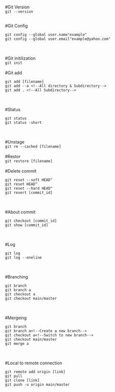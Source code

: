 #Git Version<br>
`git --version`
<br><br>

#Git Config<br>
```
git config --global user.name"example"
git config --global user.email"example@yahoo.com"
```
<br><br>
#Git initilization<br>
`git init`
<br><br>
#Git add<br>
```
git add [filename]
git add --a <!--All directory & Subdirectory-->
git add . <!--All Subdirectory-->
```
<br><br>
#Status
<br>
```
git status
git status -short
```
<br><br>
#Unstage<br>
`
git rm --cached [filename]
`
<br><br>
#Restor<br>
`
git restore [filename]
`
<br><br>
#Delete commit
<br>
```
git reset --soft HEAD^
git reset HEAD^
git reset --hard HEAD^
git revert [commit_id]
```
<br><br>
#About commit
<br>
```
git checkout [commit_id]
git show [commit_id]
```
<br><br>
#Log
<br>
```
git log
git log --oneline
```
<br><br>
#Branching
<br>
```
git branch
git branch a
git checkout a
git checkout main/master
```
<br><br>
#Mergeing
<br>
```
git branch
git branch a<!--Create a new branch-->
git checkout a<!--Switch to new branch-->
git checkout main/master
git merge a
```
<br><br>
#Local to remote connection<br>
```
git remote add origin [link]
git pull
git clone [link]
git push -u origin main/master
```
<br><br>
